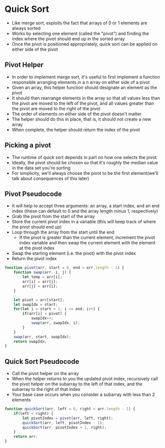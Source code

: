 # Quick Sort
* Like merge sort, exploits the fact that arrays of 0 or 1 elements are always sorted
* Works by selecting one element (called the "pivot") and finding the index where the pivot should end up in the sorted array
* Once the pivot is positioned appropriately, quick sort can be applied on either side of the pivot
## Pivot Helper
* In order to implement merge sort, it's useful to first implement a function responsible arranging elements in a n array on either side of a pivot
* Given an array, this helper function should designate an element as the pivot
* It should then rearrange elements in the array so that all values less than the pivot are moved to the left of the pivot, and all values greater than the pivot are moved to the right of the pivot
* The order of elements on either side of the pivot doesn't matter
* The helper should do this in place, that is, it should not create a new array
* When complete, the helper should return the index of the pivot
## Picking a pivot
* The runtime of quick sort depends in part on how one selects the pivot
* Ideally, the pivot should be chosen so that it's roughly the median value in the data set you're sorting
* For simplicity, we'll always choose the pivot to be the first element(we'll talk about consequences of this later)
## Pivot Pseudocode
* It will help to accept three arguments: an array, a start index, and an end index (these can default to 0 and the array length minus 1, respectively)
* Grab the pivot from the start of the array
* Store the current pivot index in a variable (this will keep track of where the pivot should end up)
* Loop through the array from the start until the end
    * If the pivot is greater than the current element, increment the pivot index variable and then swap the current element with the element at the pivot index
* Swap the starting element (i.e. the pivot) with the pivot index
* Return the pivot index
```javascript
function pivot(arr, start = 0, end = arr.length - 1) {
    function swap(arr, i, j) {
        let temp = arr[i];
        arr[i] = arr[j];
        arr[j] = arr[i];
    }

    let pivot = arr[start];
    let swapIdx = start;
    for(let i = start + 1; i <= end; i++) {
        if(arr[i] < pivot) {
            swapIdx++;
            swap(arr, swapIdx, i);
        }
    }
    swap(arr, start, swapIdx);
    return swapIdx;
}
```
## Quick Sort Pseudocode
* Call the pivot helper on the array
* When the helper returns to you the updated pivot index, recursively call the pivot helper on the subarray to the left of that index, and the subarray to the right of that index
* Your base case occurs when you consider a subarray with less than 2 elements
```javascript
function quickSort(arr, left = 0, right = arr.length - 1) {
    if(left < right) {
        let pivotIndex = pivot(arr, left, right);
        quickSort(arr, left, pivotIndex - 1);
        quickSort(arr, pivotIndex + 1, right);
    }
    return arr;
}
```